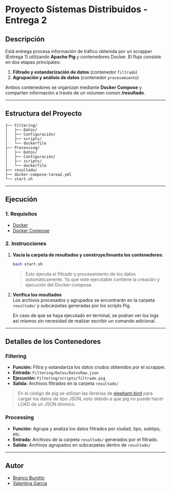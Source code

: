 # Proyecto Sistemas Distribuidos - Entrega 2

## Descripción

Está entrega procesa información de tráfico obtenida por un scrapper (Entrega 1) utilizando **Apache Pig** y contenedores Docker. El flujo consiste en dos etapas principales:

1. **Filtrado y estandarización de datos** (contenedor `filtrado`)
2. **Agrupación y análisis de datos** (contenedor `procesamiento`)

Ambos contenedores se organizan mediante **Docker Compose** y comparten información a través de un volumen común **/resultado**.

---

## Estructura del Proyecto

```
├── Filtering/
│   ├── Datos/
│   ├── Configuración/
│   ├── scripts/
│   └── dockerfile
├── Processing/
│   ├── Datos/
│   ├── Configuración/
│   ├── scripts/
│   └── dockerfile
├── resultado/
├── docker-compose-tarea2.yml
└── start.sh
```

---

## Ejecución

### 1. Requisitos

- [Docker](https://www.docker.com/)
- [Docker Compose](https://docs.docker.com/compose/)

### 2. Instrucciones

1. **Vacía la carpeta de resultados y construye/levanta los contenedores:**

   ```bash
   bash start.sh
   ```

   > Esto ejecuta el filtrado y procesamiento de los datos automáticamente. Ya que este ejecutable contiene la creación y ejecución del Docker-compose.

2. **Verifica los resultados**  
   Los archivos procesados y agrupados se encontrarán en la carpeta `resultado/` y subcarpetas generadas por los scripts Pig.

   En caso de que se haya ejecutado en terminal, se podran ver los logs asi mismos sin necesidad de realizar escribir un comando adicional.

---

## Detalles de los Contenedores

### Filtering

- **Función:** Filtra y estandariza los datos crudos obtenidos por el scrapper.
- **Entrada:** `Filtering/Datos/DatosRaw.json`
- **Ejecución:** `Filtering/scripts/filtrado.pig`
- **Salida:** Archivos filtrados en la carpeta `resultado/`

>En el código de pig se utilizan las librerias de [elephant-bird](https://github.com/twitter/elephant-bird) para cargar los datos de tipo JSON, esto debido a que pig no puede hacer LOAD de un JSON dinmico.

### Processing

- **Función:** Agrupa y analiza los datos filtrados por ciudad, tipo, subtipo, etc.
- **Entrada:** Archivos de la carpeta `resultado/` generados por el filtrado.
- **Salida:** Archivos agrupados en subcarpetas dentro de `resultado/`

---

## Autor

- [Branco Burotto](https://github.com/branxeto)
- [Valentina García](https://github.com/balentula)